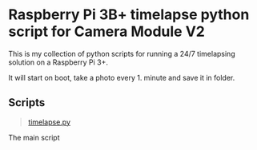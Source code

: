 Raspberry Pi 3B+ timelapse python script for Camera Module V2
=============================================================

This is my collection of python scripts for running a 24/7 timelapsing solution on a Raspberry Pi 3+. 

It will start on boot, take a photo every 1. minute and save it in folder.

Scripts
-------

> [timelapse.py](timelapse.py)

The main script
